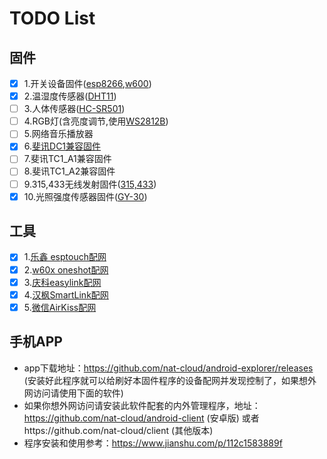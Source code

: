 #  TODO List

## 固件 
- [x] 1.开关设备固件([esp8266](https://github.com/iotdevice/esp8266-switch "esp8266"),[w600](https://github.com/iotdevice/w600-switch "w600"))  
- [x] 2.温湿度传感器([DHT11](https://github.com/iotdevice/esp8266-dht11))
- [ ] 3.人体传感器([HC-SR501](https://github.com/iotdevice/esp8266-HC-SR501)) 
- [ ] 4.RGB灯(含亮度调节,使用[WS2812B](https://github.com/iotdevice/esp8266-RGB-WS2812)) 
- [ ] 5.网络音乐播放器 
- [x] 6.[斐讯DC1兼容固件](https://github.com/iotdevice/phicomm_dc1 "phicomm_dc1")
- [ ] 7.斐讯TC1_A1兼容固件 
- [ ] 8.斐讯TC1_A2兼容固件 
- [ ] 9.315,433无线发射固件([315,433](https://github.com/iotdevice/esp8266-315-433)) 
- [x] 10.光照强度传感器固件([GY-30](https://github.com/iotdevice/esp8266-gy-30)) 

## 工具 
- [x] 1.[乐鑫 esptouch配网](https://github.com/iotdevice/flutter_smartconfig "esptouch")
- [x] 2.[w60x oneshot配网](https://github.com/iotdevice/flutter_oneshot "oneshot")
- [x] 3.[庆科easylink配网](https://github.com/iotdevice/flutter_easylink "easylink")
- [x] 4.[汉枫SmartLink配网](https://github.com/iotdevice/flutter_smartlink "SmartLink")
- [x] 5.[微信AirKiss配网](https://github.com/iotdevice/dart-airkiss "AirKiss")

## 手机APP 
- app下载地址：https://github.com/nat-cloud/android-explorer/releases (安装好此程序就可以给刷好本固件程序的设备配网并发现控制了，如果想外网访问请使用下面的软件)
- 如果你想外网访问请安装此软件配套的内外管理程序，地址：https://github.com/nat-cloud/android-client (安卓版) 或者https://github.com/nat-cloud/client (其他版本)
- 程序安装和使用参考：https://www.jianshu.com/p/112c1583889f